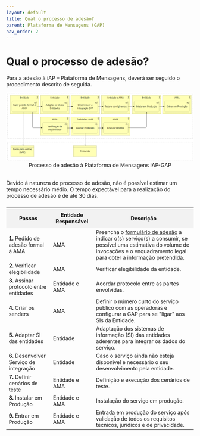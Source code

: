 ```yaml
---
layout: default
title: Qual o processo de adesão?
parent: Plataforma de Mensagens (GAP)
nav_order: 2
---
```


# Qual o processo de adesão?

Para a adesão à iAP – Plataforma de Mensagens, deverá ser seguido o procedimento descrito de seguida.

<div style="text-align: center;">
  <img src="../../assets/images/gap%20(1).png" alt="Processo de adesão à Plataforma de Mensagens iAP-GAP">
  Processo de adesão à Plataforma de Mensagens iAP-GAP
</div>
<br>

Devido à natureza do processo de adesão, não é possível estimar um tempo necessário médio. O tempo expectável para a realização do processo de adesão é de até 30 dias.

<!-- Table Content -->
<table>
<caption></caption>
  <tr>
    <th style="background-color: #f2f2f2; padding: 10px;">Passos</th>
    <th style="background-color: #f2f2f2; padding: 10px;">Entidade Responsável</th>
    <th style="background-color: #f2f2f2; padding: 10px;">Descrição</th>
  </tr>
  <tr>
    <td><strong>1.</strong> Pedido de adesão formal à AMA</td>
    <td>AMA</td>
    <td>Preencha o <a href="https://www.iap.gov.pt/web/iap/formulario-de-adesao">formulário de adesão</a> a indicar o(s) serviço(s) a consumir, se possível uma estimativa do volume de invocações e o enquadramento legal para obter a informação pretendida.</td>
  </tr>
  <tr>
    <td><strong>2.</strong> Verificar elegibilidade</td>
    <td>AMA</td>
    <td>Verificar elegibilidade da entidade.</td>
  </tr>
  <tr>
    <td><strong>3.</strong> Assinar protocolo entre entidades</td>
    <td>Entidade e AMA</td>
    <td>Acordar protocolo entre as partes envolvidas.</td>
  </tr>
  <tr>
    <td><strong>4.</strong> Criar os senders</td>
    <td>AMA</td>
    <td>Definir o número curto do serviço público com as operadoras e configurar a GAP para se "ligar" aos SIs da Entidade.</td>
  </tr>
  <tr>
    <td><strong>5.</strong> Adaptar SI das entidades</td>
    <td>Entidade</td>
    <td>Adaptação dos sistemas de informação (SI) das entidades aderentes para integrar os dados do serviço.</td>
  </tr>
  <tr>
    <td><strong>6.</strong> Desenvolver Serviço de integração</td>
    <td>Entidade</td>
    <td>Caso o serviço ainda não esteja disponível é necessário o seu desenvolvimento pela entidade.</td>
  </tr>
  <tr>
    <td><strong>7.</strong> Definir cenários de teste</td>
    <td>Entidade e AMA</td>
    <td>Definição e execução dos cenários de teste.</td>
  </tr>
  <tr>
    <td><strong>8.</strong> Instalar em Produção</td>
    <td>Entidade e AMA</td>
    <td>Instalação do serviço em produção.</td>
  </tr>
  <tr>
    <td><strong>9.</strong> Entrar em Produção</td>
    <td>Entidade e AMA</td>
    <td>Entrada em produção do serviço após validação de todos os requisitos técnicos, jurídicos e de privacidade.</td>
  </tr>
</table>
